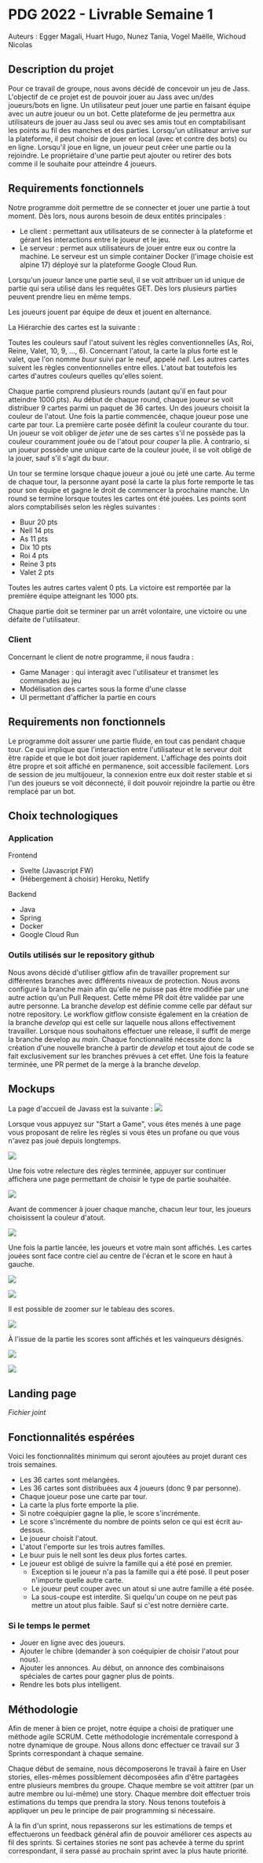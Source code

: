 # PDG 2022 - Livrable Semaine 1

Auteurs : Egger Magali, Huart Hugo, Nunez Tania, Vogel Maëlle, Wichoud Nicolas

## Description du projet

Pour ce travail de groupe, nous avons décidé de concevoir un jeu de Jass. L'objectif de ce projet est de pouvoir
jouer au Jass avec un/des joueurs/bots en ligne. Un utilisateur peut jouer une partie en faisant équipe avec un
autre joueur ou un bot.
Cette plateforme de jeu permettra aux utilisateurs de jouer au Jass seul ou avec ses amis tout en comptabilisant
les points au fil des manches et des parties.
Lorsqu'un utilisateur arrive sur la plateforme, il peut choisir de jouer en local (avec et contre des bots) ou
en ligne.
Lorsqu'il joue en ligne, un joueur peut créer une partie ou la rejoindre. Le propriétaire d'une partie peut ajouter
ou retirer des bots comme il le souhaite pour atteindre 4 joueurs.

## Requirements fonctionnels

Notre programme doit permettre de se connecter et jouer une partie à tout moment. Dès lors, nous aurons besoin de
deux entités principales :
- Le client : permettant aux utilisateurs de se connecter à la plateforme et gérant les interactions entre le joueur
et le jeu.
- Le serveur : permet aux utilisateurs de jouer entre eux ou contre la machine.
  Le serveur est un simple container Docker (l'image choisie est alpine 17) déployé sur la plateforme Google Cloud
Run.

Lorsqu'un joueur lance une partie seul, il se voit attribuer un id unique de partie qui sera utilisé dans les requêtes 
GET. Dès lors plusieurs parties peuvent prendre lieu en même temps.

Les joueurs jouent par équipe de deux et jouent en alternance.

La Hiérarchie des cartes est la suivante : 

Toutes les couleurs sauf l'atout suivent les règles conventionnelles
(As, Roi, Reine, Valet, 10, 9, ..., 6). Concernant l'atout, la carte la plus forte est le valet, que l'on nomme
*buur* suivi par le neuf, appelé *nell*. Les autres cartes suivent les règles conventionnelles entre elles.
L'atout bat toutefois les cartes d'autres couleurs quelles qu'elles soient.


Chaque partie comprend plusieurs rounds (autant qu'il en faut pour atteindre 1000 pts).
Au début de chaque round, chaque joueur se voit distribuer 9 cartes parmi un paquet de 36 cartes. Un des joueurs choisit
la couleur de l'atout.
Une fois la partie commencée, chaque joueur pose une carte par tour. La première carte posée définit la couleur
courante du tour. Un joueur se voit obliger de *jeter* une de ses cartes s'il ne possède pas la couleur
couramment jouée ou de l'atout pour *couper* la plie. À contrario, si un joueur possède une unique carte de la couleur
jouée, il se voit obligé de la jouer, sauf s'il s'agit du buur.


Un tour se termine lorsque chaque joueur a joué ou jeté une carte. Au terme de chaque tour, la personne ayant posé
la carte la plus forte remporte le tas pour son équipe et gagne le droit de commencer la prochaine manche.
Un round se termine lorsque toutes les cartes ont été jouées. Les points sont alors comptabilisés selon les règles
suivantes :
- Buur 20 pts
- Nell 14 pts
- As 11 pts
- Dix 10 pts
- Roi 4 pts
- Reine 3 pts
- Valet 2 pts

Toutes les autres cartes valent 0 pts.
La victoire est remportée par la première équipe atteignant les 1000 pts.

Chaque partie doit se terminer par un arrêt volontaire, une victoire ou une défaite de l'utilisateur.

### Client

Concernant le client de notre programme, il nous faudra :
- Game Manager : qui interagit avec l'utilisateur et transmet les commandes au jeu
- Modélisation des cartes sous la forme d'une classe
- UI permettant d'afficher la partie en cours


## Requirements non fonctionnels

Le programme doit assurer une partie fluide, en tout cas pendant chaque tour. Ce qui implique que l'interaction
entre l'utilisateur et le serveur doit être rapide et que le bot doit jouer rapidement.
L'affichage des points doit être propre et soit affiché en permanence, soit accessible facilement.
Lors de session de jeu multijoueur, la connexion entre eux doit rester stable et si l'un des joueurs se voit
déconnecté, il doit pouvoir rejoindre la partie ou être remplacé par un bot.

## Choix technologiques

### Application

Frontend
- Svelte (Javascript FW)
- (Hébergement à choisir) Heroku, Netlify

Backend
- Java
- Spring
- Docker
- Google Cloud Run

### Outils utilisés sur le repository github

Nous avons décidé d'utiliser gitflow afin de travailler proprement sur différentes branches avec différents
niveaux de protection.
Nous avons configuré la branche main afin qu'elle ne puisse pas être modifiée par une autre action
qu'un Pull Request. Cette même PR doit être validée par une autre personne.
La branche *develop* est définie comme celle par défaut sur notre repository.
Le workflow gitflow consiste également en la création de la branche *develop* qui est celle sur laquelle
nous allons effectivement travailler. Lorsque nous souhaitons effectuer une release, il suffit de merge
la branche develop au *main*. Chaque fonctionnalité nécessite donc la création d'une nouvelle branche à partir
de *develop* et tout ajout de code se fait exclusivement sur les branches prévues à cet effet. Une fois la feature
terminée, une PR permet de la merge à la branche *develop*.

## Mockups

La page d'accueil de Javass est la suivante :
![](Img/page_accueil.jpg)

Lorsque vous appuyez sur "Start a Game", vous êtes menés à une page vous proposant de relire les règles
si vous êtes un profane ou que vous n'avez pas joué depuis longtemps.

![](Img/page_regles.jpg)

Une fois votre relecture des règles terminée, appuyer sur continuer affichera une page permettant de choisir
le type de partie souhaitée.

![](Img/page_choix_type_partie.jpg)

Avant de commencer à jouer chaque manche, chacun leur tour, les joueurs choisissent la couleur d'atout.

![](Img/choix_atout.jpg)

Une fois la partie lancée, les joueurs et votre main sont affichés. Les cartes jouées sont face contre ciel
au centre de l'écran et le score en haut à gauche.

![](Img/page_partie_en_cours.jpg)

![](Img/page_partie_en_cours_2.jpg)

Il est possible de zoomer sur le tableau des scores.

![](Img/tableau_score.jpg)

À l'issue de la partie les scores sont affichés et les vainqueurs désignés.

![](Img/page_victoire.jpg)

![](Img/page_defaite.jpg)

## Landing page

*Fichier joint*

## Fonctionnalités espérées

Voici les fonctionnalités minimum qui seront ajoutées au projet durant ces trois semaines.

- Les 36 cartes sont mélangées.
- Les 36 cartes sont distribuées aux 4 joueurs (donc 9 par personne).
- Chaque joueur pose une carte par tour.
- La carte la plus forte emporte la plie.
- Si notre coéquipier gagne la plie, le score s'incrémente.
- Le score s'incrémente du nombre de points selon ce qui est écrit au-dessus.
- Le joueur choisit l'atout.
- L'atout l'emporte sur les trois autres familles.
- Le buur puis le nell sont les deux plus fortes cartes.
- Le joueur est obligé de suivre la famille qui a été posé en premier.
    - Exception si le joueur n'a pas la famille qui a été posé. Il peut poser n'importe quelle autre carte.
    - Le joueur peut couper avec un atout si une autre famille a été posée.
    - La sous-coupe est interdite. Si quelqu'un coupe on ne peut pas mettre un atout plus faible. Sauf si c'est notre dernière carte.

### Si le temps le permet

- Jouer en ligne avec des joueurs.
- Ajouter le chibre (demander à son coéquipier de choisir l'atout pour nous).
- Ajouter les annonces. Au début, on annonce des combinaisons spéciales de cartes pour gagner plus de points.
- Rendre les bots plus intelligent.

## Méthodologie
Afin de mener à bien ce projet, notre équipe a choisi de pratiquer une méthode agile SCRUM. Cette méthodologie
incrémentale correspond à notre dynamique de groupe. Nous allons donc effectuer ce travail sur 3 Sprints correspondant
à chaque semaine. 

Chaque début de semaine, nous décomposerons le travail à faire en User stories, elles-mêmes possiblement
décomposées afin d'être partagées entre plusieurs membres du groupe. Chaque membre se voit attitrer (par un autre membre
ou lui-même) une story. Chaque membre doit effectuer trois estimations du temps que prendra la story.
Nous tenons toutefois à appliquer un peu le principe de pair programming si nécessaire.

À la fin d'un sprint, nous repasserons sur les estimations de temps et effectuerons un feedback général afin de
pouvoir améliorer ces aspects au fil des sprints. Si certaines stories ne sont pas achevée à terme du sprint
correspondant, il sera passé au prochain sprint avec la plus haute priorité.
